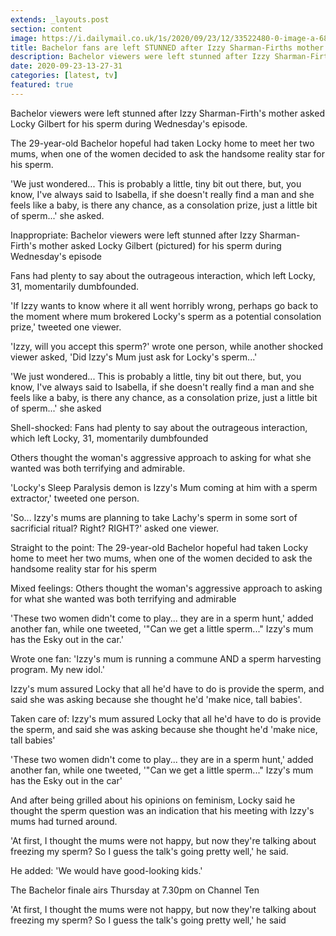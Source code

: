 ```yaml
---
extends: _layouts.post
section: content
image: https://i.dailymail.co.uk/1s/2020/09/23/12/33522480-0-image-a-68_1600860221883.jpg 
title: Bachelor fans are left STUNNED after Izzy Sharman-Firths mother asks Locky Gilbert for his sperm 
description: Bachelor viewers were left stunned after Izzy Sharman-Firths mother asked Locky Gilbert for his sperm during Wednesdays episode. 
date: 2020-09-23-13-27-31 
categories: [latest, tv] 
featured: true 
--- 
```

Bachelor viewers were left stunned after Izzy Sharman-Firth's mother asked Locky Gilbert for his sperm during Wednesday's episode.

The 29-year-old Bachelor hopeful had taken Locky home to meet her two mums, when one of the women decided to ask the handsome reality star for his sperm.

'We just wondered... This is probably a little, tiny bit out there, but, you know, I've always said to Isabella, if she doesn't really find a man and she feels like a baby, is there any chance, as a consolation prize, just a little bit of sperm...' she asked. 

Inappropriate: Bachelor viewers were left stunned after Izzy Sharman-Firth's mother asked Locky Gilbert (pictured) for his sperm during Wednesday's episode

Fans had plenty to say about the outrageous interaction, which left Locky, 31, momentarily dumbfounded.

'If Izzy wants to know where it all went horribly wrong, perhaps go back to the moment where mum brokered Locky's sperm as a potential consolation prize,' tweeted one viewer.

'Izzy, will you accept this sperm?' wrote one person, while another shocked viewer asked, 'Did Izzy's Mum just ask for Locky's sperm...'

'We just wondered... This is probably a little, tiny bit out there, but, you know, I've always said to Isabella, if she doesn't really find a man and she feels like a baby, is there any chance, as a consolation prize, just a little bit of sperm...' she asked





Shell-shocked: Fans had plenty to say about the outrageous interaction, which left Locky, 31, momentarily dumbfounded

Others thought the woman's aggressive approach to asking for what she wanted was both terrifying and admirable.  

'Locky's Sleep Paralysis demon is Izzy's Mum coming at him with a sperm extractor,' tweeted one person.

'So... Izzy's mums are planning to take Lachy's sperm in some sort of sacrificial ritual? Right? RIGHT?' asked one viewer.   

Straight to the point: The 29-year-old Bachelor hopeful had taken Locky home to meet her two mums, when one of the women decided to ask the handsome reality star for his sperm





Mixed feelings: Others thought the woman's aggressive approach to asking for what she wanted was both terrifying and admirable

'These two women didn't come to play... they are in a sperm hunt,' added another fan, while one tweeted, '"Can we get a little sperm..." Izzy's mum has the Esky out in the car.'   

Wrote one fan: 'Izzy's mum is running a commune AND a sperm harvesting program. My new idol.'  

Izzy's mum assured Locky that all he'd have to do is provide the sperm, and said she was asking because she thought he'd 'make nice, tall babies'. 

Taken care of: Izzy's mum assured Locky that all he'd have to do is provide the sperm, and said she was asking because she thought he'd 'make nice, tall babies'





'These two women didn't come to play... they are in a sperm hunt,' added another fan, while one tweeted, '"Can we get a little sperm..." Izzy's mum has the Esky out in the car'

And after being grilled about his opinions on feminism, Locky said he thought the sperm question was an indication that his meeting with Izzy's mums had turned around.

'At first, I thought the mums were not happy, but now they're talking about freezing my sperm? So I guess the talk's going pretty well,' he said. 

He added: 'We would have good-looking kids.' 

The Bachelor finale airs Thursday at 7.30pm on Channel Ten 

'At first, I thought the mums were not happy, but now they're talking about freezing my sperm? So I guess the talk's going pretty well,' he said

